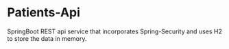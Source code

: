 # Patients-Api
 SpringBoot REST api service that incorporates Spring-Security and uses H2 to store the data in memory. 

